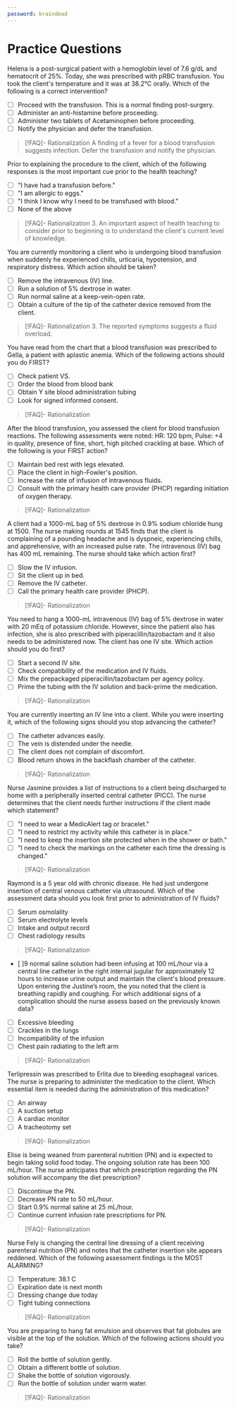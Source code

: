 ```yaml
---
password: braindead
---
```

# Practice Questions
Helena is a post-surgical patient with a hemoglobin level of 7.6 g/dL and hematocrit of 25%. Today, she was prescribed with pRBC transfusion. You took the client's temperature and it was at 38.2°C orally. Which of the following is a correct intervention?
- [ ] Proceed with the transfusion. This is a normal finding post-surgery.
- [ ] Administer an anti-histamine before proceeding.
- [ ] Administer two tablets of Acetaminophen before proceeding.
- [ ] Notify the physician and defer the transfusion.
>[!FAQ]- Rationalization
>A finding of a fever for a blood transfusion suggests infection. Defer the transfusion and notify the physician.

Prior to explaining the procedure to the client, which of the following responses is the most important cue prior to the health teaching?
- [ ] "I have had a transfusion before."
- [ ] "I am allergic to eggs."
- [ ] "I think I know why I need to be transfused with blood."
- [ ] None of the above
>[!FAQ]- Rationalization
>3. An important aspect of health teaching to consider prior to beginning is to understand the client's current level of knowledge.

You are currently monitoring a client who is undergoing blood transfusion when suddenly he experienced chills, urticaria, hypotension, and respiratory distress. Which action should be taken?
- [ ] Remove the intravenous (IV) line.
- [ ] Run a solution of 5% dextrose in water.
- [ ] Run normal saline at a keep-vein-open rate.
- [ ] Obtain a culture of the tip of the catheter device removed from the client.
>[!FAQ]- Rationalization
>3. The reported symptoms suggests a fluid overload.


You have read from the chart that a blood transfusion was prescribed to Gella, a patient with aplastic anemia. Which of the following actions should you do FIRST?
- [ ] Check patient VS.
- [ ] Order the blood from blood bank
- [ ] Obtain Y site blood administration tubing
- [ ] Look for signed informed consent.
>[!FAQ]- Rationalization
>

After the blood transfusion, you assessed the client for blood transfusion reactions. The following assessments were noted: HR: 120 bpm, Pulse: +4 in quality, presence of fine, short, high pitched crackling at base. Which of the following is your FIRST action?
- [ ] Maintain bed rest with legs elevated.
- [ ] Place the client in high-Fowler's position.
- [ ] Increase the rate of infusion of intravenous fluids.
- [ ] Consult with the primary health care provider (PHCP) regarding initiation of oxygen therapy.
>[!FAQ]- Rationalization
>

A client had a 1000-mL bag of 5% dextrose in 0.9% sodium chloride hung at 1500. The nurse making rounds at 1545 finds that the client is complaining of a pounding headache and is dyspneic, experiencing chills, and apprehensive, with an increased pulse rate. The intravenous (IV) bag has 400 mL remaining. The nurse should take which action first?
- [ ] Slow the IV infusion.
- [ ] Sit the client up in bed.
- [ ] Remove the IV catheter.
- [ ] Call the primary health care provider (PHCP).
>[!FAQ]- Rationalization
>

You need to hang a 1000-mL intravenous (IV) bag of 5% dextrose in water with 20 mEq of potassium chloride. However, since the patient also has infection, she is also prescribed with piperacillin/tazobactam and it also needs to be administered now. The client has one IV site. Which action should you do first?
- [ ] Start a second IV site.
- [ ] Check compatibility of the medication and IV fluids.
- [ ] Mix the prepackaged piperacillin/tazobactam per agency policy.
- [ ] Prime the tubing with the IV solution and back-prime the medication.
>[!FAQ]- Rationalization
>

You are currently inserting an IV line into a client. While you were inserting it, which of the following signs should you stop advancing the catheter?
- [ ] The catheter advances easily.
- [ ] The vein is distended under the needle.
- [ ] The client does not complain of discomfort.
- [ ] Blood return shows in the backflash chamber of the catheter.
>[!FAQ]- Rationalization
>

Nurse Jasmine provides a list of instructions to a client being discharged to home with a peripherally inserted central catheter (PICC). The nurse determines that the client needs further instructions if the client made which statement?
- [ ] "I need to wear a MedicAlert tag or bracelet."
- [ ] "I need to restrict my activity while this catheter is in place."
- [ ] "I need to keep the insertion site protected when in the shower or bath."
- [ ] "I need to check the markings on the catheter each time the dressing is changed."
>[!FAQ]- Rationalization
>

Raymond is a 5 year old with chronic disease. He had just undergone insertion of central venous catheter via ultrasound. Which of the assessment data should you look first prior to administration of IV fluids?
- [ ] Serum osmolality
- [ ] Serum electrolyte levels
- [ ] Intake and output record
- [ ] Chest radiology results
>[!FAQ]- Rationalization
>

- [ ]9 normal saline solution had been infusing at 100 mL/hour via a central line catheter in the right internal jugular for approximately 12 hours to increase urine output and maintain the client's blood pressure. Upon entering the Justine’s room, the you noted that the client is breathing rapidly and coughing. For which additional signs of a complication should the nurse assess based on the previously known data?
- [ ] Excessive bleeding
- [ ] Crackles in the lungs
- [ ] Incompatibility of the infusion
- [ ] Chest pain radiating to the left arm
>[!FAQ]- Rationalization
>

Terlipressin was prescribed to Erlita due to bleeding esophageal varices. The nurse is preparing to administer the medication to the client. Which essential item is needed during the administration of this medication?
- [ ] An airway
- [ ] A suction setup
- [ ] A cardiac monitor
- [ ] A tracheotomy set
>[!FAQ]- Rationalization
>

Elise is being weaned from parenteral nutrition (PN) and is expected to begin taking solid food today. The ongoing solution rate has been 100 mL/hour. The nurse anticipates that which prescription regarding the PN solution will accompany the diet prescription?
- [ ] Discontinue the PN.
- [ ] Decrease PN rate to 50 mL/hour.
- [ ] Start 0.9% normal saline at 25 mL/hour.
- [ ] Continue current infusion rate prescriptions for PN.
>[!FAQ]- Rationalization
>

Nurse Fely is changing the central line dressing of a client receiving parenteral nutrition (PN) and notes that the catheter insertion site appears reddened. Which of the following assessment findings is the MOST ALARMING?
- [ ] Temperature: 38.1 C
- [ ] Expiration date is next month
- [ ] Dressing change due today
- [ ] Tight tubing connections
>[!FAQ]- Rationalization
>

You are preparing to hang fat emulsion and observes that fat globules are visible at the top of the solution. Which of the following actions should you take?
- [ ] Roll the bottle of solution gently.
- [ ] Obtain a different bottle of solution.
- [ ] Shake the bottle of solution vigorously.
- [ ] Run the bottle of solution under warm water.
>[!FAQ]- Rationalization
>